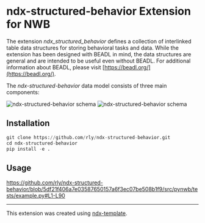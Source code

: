 # ndx-structured-behavior Extension for NWB

The extension *ndx_structured_behavior* defines a collection of interlinked table data structures for
storing behavioral tasks and data. While the extension has been designed with BEADL in
mind, the data structures are general and are intended to be useful even without BEADL.
For additional information about BEADL, please visit [https://beadl.org/](https://beadl.org/).

The *ndx-structured-behavior* data model consists of three main components:

![ndx-structured-behavior schema](docs/tutorial_nwb_userdays_2022/beadl_components_p1.png?raw=true "ndx-structured-behavior schema")
![ndx-structured-behavior schema](docs/tutorial_nwb_userdays_2022/beadl_components_p2.png?raw=true "ndx-structured-behavior schema")


## Installation

```python
git clone https://github.com/rly/ndx-structured-behavior.git
cd ndx-structured-behavior
pip install -e .
```

## Usage

https://github.com/rly/ndx-structured-behavior/blob/5df21f406a7e03587650157a6f3ec07be508b1f9/src/pynwb/tests/example.py#L1-L90

---
This extension was created using [ndx-template](https://github.com/nwb-extensions/ndx-template).
